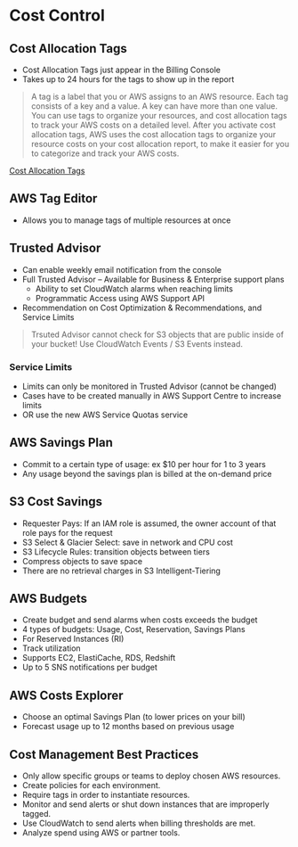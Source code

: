 # Cost Control

## Cost Allocation Tags

- Cost Allocation Tags just appear in the Billing Console
- Takes up to 24 hours for the tags to show up in the report

> A tag is a label that you or AWS assigns to an AWS resource. 
>Each tag consists of a key and a value. A key can have more than one value. 
>You can use tags to organize your resources, and cost allocation tags to track your AWS costs on a detailed level. 
>After you activate cost allocation tags, AWS uses the cost allocation tags to organize your resource costs on your cost allocation report, to make it easier for you to categorize and track your AWS costs.

[Cost Allocation Tags](https://docs.aws.amazon.com/awsaccountbilling/latest/aboutv2/cost-alloc-tags.html?ref=wellarchitected)

## AWS Tag Editor

- Allows you to manage tags of multiple resources at once


## Trusted Advisor

- Can enable weekly email notification from the console
- Full Trusted Advisor – Available for Business & Enterprise support plans
	- Ability to set CloudWatch alarms when reaching limits
	- Programmatic Access using AWS Support API
- Recommendation on Cost Optimization & Recommendations, and Service Limits

> Trsuted Advisor cannot check for S3 objects that are public inside of your bucket! Use CloudWatch Events / S3 Events instead.

### Service Limits

- Limits can only be monitored in Trusted Advisor (cannot be changed)
- Cases have to be created manually in AWS Support Centre to increase limits
- OR use the new AWS Service Quotas service

## AWS Savings Plan

- Commit to a certain type of usage: ex $10 per hour for 1 to 3 years
- Any usage beyond the savings plan is billed at the on-demand price

## S3 Cost Savings

- Requester Pays: If an IAM role is assumed, the owner account of that role pays for the request
- S3 Select & Glacier Select: save in network and CPU cost
- S3 Lifecycle Rules: transition objects between tiers
- Compress objects to save space
- There are no retrieval charges in S3 Intelligent-Tiering

## AWS Budgets

- Create budget and send alarms when costs exceeds the budget
- 4 types of budgets: Usage, Cost, Reservation, Savings Plans
- For Reserved Instances (RI)
- Track utilization
- Supports EC2, ElastiCache, RDS, Redshift
- Up to 5 SNS notifications per budget

## AWS Costs Explorer

- Choose an optimal Savings Plan (to lower prices on your bill)
- Forecast usage up to 12 months based on previous usage

## Cost Management Best Practices
- Only allow specific groups or teams to deploy chosen AWS resources.
- Create policies for each environment.
- Require tags in order to instantiate resources.
- Monitor and send alerts or shut down instances that are improperly tagged.
- Use CloudWatch to send alerts when billing thresholds are met.
- Analyze spend using AWS or partner tools.
